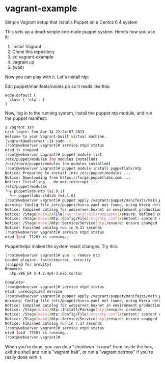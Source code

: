 vagrant-example
===============

Simple Vagrant setup that installs Puppet on a Centos 6.4 system

This sets up a dead-simple one-node puppet system. Here's how you use it:

1. Install Vagrant
2. Clone this repository
3. cd vagrant-example
4. vagrant up
5. (wait)

Now you can play with it. Let's install ntp:

Edit puppet/manifests/nodes.pp so it reads like this:
```
node default {
  class { 'ntp': }
}
```

Now, log in to the running system, install the puppet ntp module, and run the puppet manifest:

```bash
$ vagrant ssh
Last login: Sun Apr 14 22:24:07 2013
Welcome to your Vagrant-built virtual machine.
[vagrant@webserver ~]$ sudo -s
[root@webserver vagrant]# service ntpd status
ntpd is stopped
[root@webserver vagrant]# puppet module list
/etc/puppet/modules (no modules installed)
/usr/share/puppet/modules (no modules installed)
[root@webserver vagrant]# puppet module install puppetlabs/ntp
Notice: Preparing to install into /etc/puppet/modules ...
Notice: Downloading from https://forge.puppetlabs.com ...
Notice: Installing -- do not interrupt ...
/etc/puppet/modules
└─┬ puppetlabs-ntp (v2.0.1)
  └── puppetlabs-stdlib (v4.1.0)
[root@webserver vagrant]# puppet apply /vagrant/puppet/manifests/main.pp
Warning: Config file /etc/puppet/hiera.yaml not found, using Hiera defaults
Notice: Compiled catalog for webserver.boxnet in environment production in 0.60 seconds
Notice: /Stage[main]//File[/usr/local/bin/runpuppet]/ensure: defined content as '{md5}796230865256e4deac14c66312233c81'
Notice: /Stage[main]/Ntp::Config/File[/etc/ntp.conf]/content: content changed '{md5}23775267ed60eb3b50806d7aeaa2a0f1' to '{md5}4b263233a4890fad5349d9e314e65f18'
Notice: /Stage[main]/Ntp::Service/Service[ntp]/ensure: ensure changed 'stopped' to 'running'
Notice: Finished catalog run in 0.31 seconds
[root@webserver vagrant]# service ntpd status
ntpd (pid  7128) is running...
```

Puppethelps makes the system resist changes. Try this:

```bash
[root@webserver vagrant]# yum -y remove ntp
Loaded plugins: fastestmirror, security
[snipped for brevity]
Removed:
  ntp.x86_64 0:4.2.4p8-3.el6.centos

Complete!
[root@webserver vagrant]# service ntpd status
ntpd: unrecognized service
[root@webserver vagrant]# puppet apply /vagrant/puppet/manifests/main.pp
Warning: Config file /etc/puppet/hiera.yaml not found, using Hiera defaults
Notice: Compiled catalog for webserver.boxnet in environment production in 0.59 seconds
Notice: /Stage[main]/Ntp::Install/Package[ntp]/ensure: created
Notice: /Stage[main]/Ntp::Config/File[/etc/ntp.conf]/content: content changed '{md5}23775267ed60eb3b50806d7aeaa2a0f1' to '{md5}4b263233a4890fad5349d9e314e65f18'
Notice: /Stage[main]/Ntp::Service/Service[ntp]/ensure: ensure changed 'stopped' to 'running'
Notice: Finished catalog run in 7.17 seconds
[root@webserver vagrant]# service ntpd status
ntpd (pid  7518) is running...
[root@webserver vagrant]#
```

When you're done, you can do a "shutdown -h now" from inside the box, exit the shell and run a "vagrant halt", or run a "vagrant destroy" if you're really done with it.
